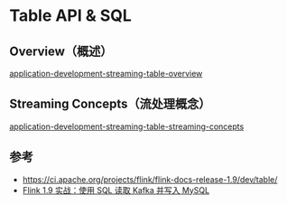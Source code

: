 # Table API & SQL

## Overview（概述）
[application-development-streaming-table-overview](application-development-streaming-table-overview.md)

## Streaming Concepts（流处理概念）
[application-development-streaming-table-streaming-concepts](application-development-streaming-table-streaming-concepts.md)

## 参考
* <https://ci.apache.org/projects/flink/flink-docs-release-1.9/dev/table/>
* [Flink 1.9 实战：使用 SQL 读取 Kafka 并写入 MySQL](https://www.jianshu.com/p/30dc0e429374)
